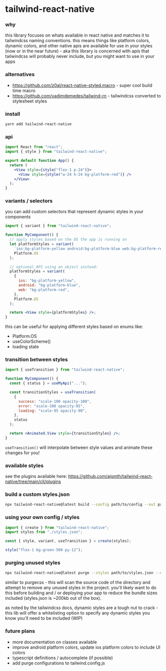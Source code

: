 # tailwind-react-native

### why

this library focuses on whats available in react native and matches it to tailwindcss naming conventions. this means things like platform colors, dynamic colors, and other native apis are available for use in your styles (now or in the near future) - aka this library is concerned with apis that tailwindcss will probably never include, but you might want to use in your apps

### alternatives

- https://github.com/z0al/react-native-styled.macro - super cool build time macro
- https://github.com/vadimdemedes/tailwind-rn - tailwindcss converted to stylesheet styles

### install

```bash
yarn add tailwind-react-native
```

### api

```jsx
import React from "react";
import { style } from "tailwind-react-native";

export default function App() {
  return (
    <View style={style("flex-1 p-24")}>
      <View style={style("w-24 h-24 bg-platform-red")} />
    </View>
  );
}
```

### variants / selectors

you can add custom selectors that represent dynamic styles in your components

```jsx
import { variant } from "tailwind-react-native";

function MyComponent() {
  // apply styles based on the OS the app is running on
  let platformStyles = variant(
    `ios:bg-platform-yellow android:bg-platform-blue web:bg-platform-red`,
    Platform.OS
  );

  // optional API using an object instead:
  platformStyles = variant(
    {
      ios: "bg-platform-yellow",
      android: "bg-platform-blue",
      web: "bg-platform-red",
    },
    Platform.OS
  );

  return <View style={platformStyles} />;
}
```

this can be useful for applying different styles based on enums like:

- Platform.OS
- useColorScheme()
- loading state

### transition between styles

```jsx
import { useTransition } from "tailwind-react-native";

function MyComponent() {
  const { status } = useMyApi("...");

  const transitionStyles = useTransition(
    {
      success: "scale-100 opacity-100",
      error: "scale-100 opacity-95",
      loading: "scale-95 opacity-90",
    },
    status
  );

  return <Animated.View style={transitionStyles} />;
}
```

`useTransition()` will interpolate between style values and animate these changes for you!

### available styles

see the plugins available here: https://github.com/ajsmth/tailwind-react-native/tree/main/cli/plugins

### build a custom styles.json

```bash
npx tailwind-react-native@latest build --config path/to/config --out path/for/styles
```

### using your own config / styles

```jsx
import { create } from "tailwind-react-native";
import styles from "./styles.json";

const { style, variant, useTransition } = create(styles);

style("flex-1 bg-green-500 py-12");
```

### purging unused styles

```bash
npx tailwind-react-native@latest purge --styles path/to/styles.json --out ./styles.json
```

similar to purgecss - this will scan the source code of the directory and attempt to remove any unused styles in the project. you'll likely want to do this before building and / or deploying your app to reduce the bundle sizes included (styles.json is ~200kb out of the box).

as noted by the tailwindcss docs, dynamic styles are a tough nut to crack - this lib will offer a whitelisting option to specify any dynamic styles you know you'll need to be included (WIP)

### future plans

- more documentation on classes available
- improve android platform colors, update ios platform colors to include UI colors
- typescript definitions / autocomplete (if possible)
- add purge configurations to tailwind.config.js
